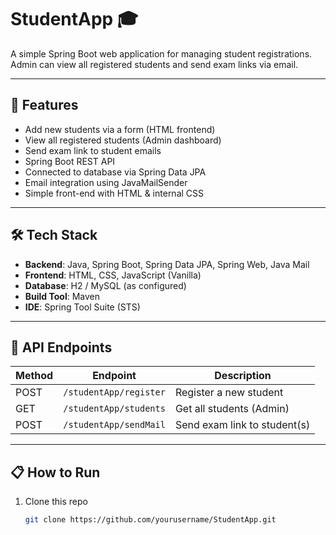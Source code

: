 # StudentApp 🎓

A simple Spring Boot web application for managing student registrations. Admin can view all registered students and send exam links via email.

---

## 🚀 Features

- Add new students via a form (HTML frontend)
- View all registered students (Admin dashboard)
- Send exam link to student emails
- Spring Boot REST API
- Connected to database via Spring Data JPA
- Email integration using JavaMailSender
- Simple front-end with HTML & internal CSS

---

## 🛠 Tech Stack

- **Backend**: Java, Spring Boot, Spring Data JPA, Spring Web, Java Mail
- **Frontend**: HTML, CSS, JavaScript (Vanilla)
- **Database**: H2 / MySQL (as configured)
- **Build Tool**: Maven
- **IDE**: Spring Tool Suite (STS)

---

## 📂 API Endpoints

| Method | Endpoint               | Description                  |
|--------|------------------------|------------------------------|
| POST   | `/studentApp/register` | Register a new student       |
| GET    | `/studentApp/students` | Get all students (Admin)     |
| POST   | `/studentApp/sendMail` | Send exam link to student(s) |

---

## 📋 How to Run

1. Clone this repo  
   ```bash
   git clone https://github.com/yourusername/StudentApp.git
